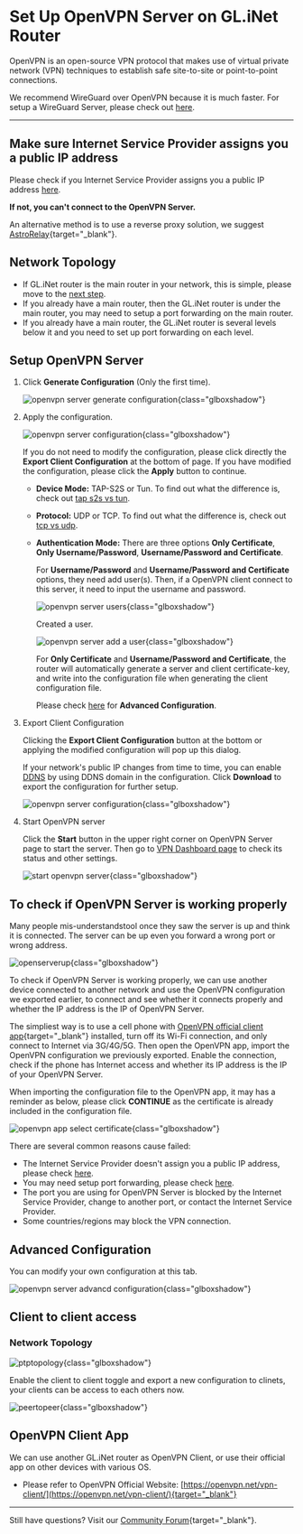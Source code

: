 # Set Up OpenVPN Server on GL.iNet Router

OpenVPN is an open-source VPN protocol that makes use of virtual private network (VPN) techniques to establish safe site-to-site or point-to-point connections. 

We recommend WireGuard over OpenVPN because it is much faster. For setup a WireGuard Server, please check out [here](wireguard_server.md).

---

## Make sure Internet Service Provider assigns you a public IP address

Please check if you Internet Service Provider assigns you a public IP address [here](../tutorials/how_to_check_if_isp_assigns_you_a_public_ip_address.md).

**If not, you can't connect to the OpenVPN Server.**

An alternative method is to use a reverse proxy solution, we suggest [AstroRelay](https://www.astrorelay.com/){target="_blank"}.

## Network Topology

* If GL.iNet router is the main router in your network, this is simple, please move to the [next step](#setup-openvpn-server).
* If you already have a main router, then the GL.iNet router is under the main router, you may need to setup a port forwarding on the main router.
* If you already have a main router, the GL.iNet router is several levels below it and you need to set up port forwarding on each level.

## Setup OpenVPN Server

1. Click **Generate Configuration** (Only the first time).

    ![openvpn server generate configuration](https://static.gl-inet.com/docs/router/en/4/tutorials/openvpn_server/openvpn_server_generate_config.png){class="glboxshadow"}

2. Apply the configuration.

    ![openvpn server configuration](https://static.gl-inet.com/docs/router/en/4/tutorials/openvpn_server/openvpn_server_configuration.png){class="glboxshadow"}

    If you do not need to modify the configuration, please click directly the **Export Client Configuration** at the bottom of page. If you have modified the configuration, please click the **Apply** button to continue.

    * **Device Mode:** TAP-S2S or Tun. To find out what the difference is, check out [tap s2s vs tun](../tutorials/tap_s2s_vs_tun.md).

    * **Protocol:** UDP or TCP. To find out what the difference is, check out [tcp vs udp](../faq/openvpn_tcp_udp.md).

    * **Authentication Mode:** There are three options **Only Certificate**, **Only Username/Password**, **Username/Password and Certificate**. 
    
        For **Username/Password** and **Username/Password and Certificate** options, they need add user(s). Then, if a OpenVPN client connect to this server, it need to input the username and password.

        ![openvpn server users](https://static.gl-inet.com/docs/router/en/4/tutorials/openvpn_server/openvpn_server_users.png){class="glboxshadow"}

        Created a user.

        ![openvpn server add a user](https://static.gl-inet.com/docs/router/en/4/tutorials/openvpn_server/openvpn_server_add_a_user.png){class="glboxshadow"}

        For **Only Certificate** and **Username/Password and Certificate**, the router will automatically generate a server and client certificate-key, and write into the configuration file when generating the client configuration file.

        Please check [here](#advanced-configuration) for **Advanced Configuration**.

3. Export Client Configuration

    Clicking the **Export Client Configuration** button at the bottom or applying the modified configuration will pop up this dialog.

    If your network's public IP changes from time to time, you can enable [DDNS](ddns.md) by using DDNS domain in the configuration. Click **Download** to export the configuration for further setup.

    ![openvpn server configuration](https://static.gl-inet.com/docs/router/en/4/tutorials/openvpn_server/openvpn_server_export_client_configuration.png){class="glboxshadow"}

4. Start OpenVPN server

    Click the **Start** button in the upper right corner on OpenVPN Server page to start the server. Then go to [VPN Dashboard page](vpn_dashboard.md#vpn-server) to check its status and other settings.

    ![start openvpn server](https://static.gl-inet.com/docs/router/en/4/tutorials/openvpn_server/start_openvpn_server.png){class="glboxshadow"}

## To check if OpenVPN Server is working properly

Many people mis-understandstool once they saw the server is up and think it is connected. The server can be up even you forward a wrong port or wrong address.

![openserverup](https://static.gl-inet.com/docs/router/en/4/tutorials/openvpn_server/openserverup.jpg){class="glboxshadow"}

To check if OpenVPN Server is working properly, we can use another device connected to another network and use the OpenVPN configuration we exported earlier, to connect and see whether it connects properly and whether the IP address is the IP of OpenVPN Server.

The simpliest way is to use a cell phone with [OpenVPN official client app](https://openvpn.net/vpn-client/){target="_blank"} installed, turn off its Wi-Fi connection, and only connect to Internet via 3G/4G/5G. Then open the OpenVPN app, import the OpenVPN configuration we previously exported. Enable the connection, check if the phone has Internet access and whether its IP address is the IP of your OpenVPN Server.

When importing the configuration file to the OpenVPN app, it may has a reminder as below, please click **CONTINUE** as the certificate is already included in the configuration file.

![openvpn app select certificate](https://static.gl-inet.com/docs/router/en/4/tutorials/openvpn_server/select_certificate.png){class="glboxshadow"}

There are several common reasons cause failed:

* The Internet Service Provider doesn't assign you a public IP address, please check [here](#make-sure-internet-service-provider-assigns-you-a-public-ip-address).
* You may need setup port forwarding, please check [here](#network-topology).
* The port you are using for OpenVPN Server is blocked by the Internet Service Provider, change to another port, or contact the Internet Service Provider.
* Some countries/regions may block the VPN connection.

## Advanced Configuration

You can modify your own configuration at this tab.

![openvpn server advancd configuration](https://static.gl-inet.com/docs/router/en/4/tutorials/openvpn_server/openvpn_server_advanced_configuration.png){class="glboxshadow"}

## Client to client access

### Network Topology

![ptptopology](https://static.gl-inet.com/docs/router/en/4/tutorials/openvpn_server/ptptopology.jpg){class="glboxshadow"}

Enable the client to client toggle and export a new configuration to clinets, your clients can be access to each others now.

![peertopeer](https://static.gl-inet.com/docs/router/en/4/tutorials/openvpn_server/peertopeer.jpg){class="glboxshadow"}

## OpenVPN Client App

We can use another GL.iNet router as OpenVPN Client, or use their official app on other devices with various OS.

- Please refer to OpenVPN Official Website: [https://openvpn.net/vpn-client/](https://openvpn.net/vpn-client/){target="_blank"}

---

Still have questions? Visit our [Community Forum](https://forum.gl-inet.com){target="_blank"}.
